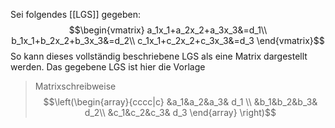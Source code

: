 Sei folgendes [[LGS]] gegeben:
$$\begin{vmatrix}
a_1x_1+a_2x_2+a_3x_3&=d_1\\
b_1x_1+b_2x_2+b_3x_3&=d_2\\ 
c_1x_1+c_2x_2+c_3x_3&=d_3
\end{vmatrix}$$
So kann dieses vollständig beschriebene LGS als eine Matrix dargestellt werden. Das gegebene LGS ist hier die Vorlage


>Matrixschreibweise
>$$\left(\begin{array}{cccc|c}
&a_1&a_2&a_3& d_1 \\
&b_1&b_2&b_3& d_2\\
&c_1&c_2&c_3& d_3
\end{array}
\right)$$